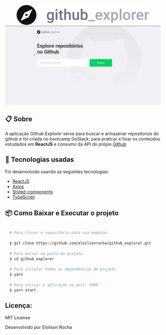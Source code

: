 <section align="center">
  <img src="src/assets/logo.svg">
</section>

<section>
  <img src="src/assets/ShowGithubExplorer.gif">
</section>

## 📋 Sobre

A aplicação Github Explorer serve para buscar e armazenar repositorios do github e foi criada no bootcamp GoStack, para praticar e fixar os conteúdos estudados em **ReactJS** e consumo da API do própio [Github](https://api.github.com)


## 🚀 Tecnologias usadas

Foi desenvolvido usando as seguintes tecnologias:

- [ReactJS](https://pt-br.reactjs.org)
- [Axios](https://github.com/axios/axios)
- [Styled-components](https://styled-components.com)
- [TypeScript](https://www.typescriptlang.org)


## 📦 Como Baixar e Executar o projeto

```bash

  # Para clonar o repositório para sua maquina

  $ git clone https://github.com/eloilsonrocha/github_explorer.git

  # Para entrar na pasta do projeto
  $ cd github_explorer

  # Para instalar todas as dependências do projeto
  $ yarn

  # Para iniciar a aplicação na port: 3000
  $ yarn start

```


## Licença:

MIT License

Desenvolvido por Eloilson Rocha

